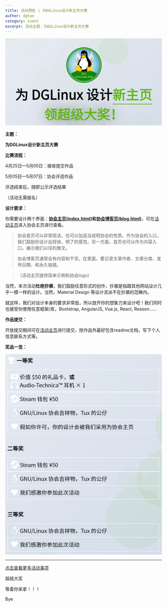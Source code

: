 ```yaml
---
title: 活动预告 | 为DGLinux设计新主页大赛
author: dgtao
category: event
excerpt: 活动主题：为DGLinux设计新主页大赛
---
```


![come on](../public/assets/webgame-1/head.jpg)

**主题：**

**为DGLinux设计新主页大赛**



**比赛流程：**

4月25日—5月05日：接收提交作品

5月05日—5月07日：协会评选作品

评选结束后，随即公示评选结果

（活动无需报名）



**设计要求：**

你需要设计两个界面：**[协会主页(index.html)](https://linux.dgut.edu.cn/)**和**[协会博客页(blog.html)](https://linux.dgut.edu.cn/blog.html)**，可在[活动主页](https://linux.dgut.edu.cn/design/)进入协会主页进行查看。



> 协会首页可以非常简洁，也可以加适当说明协会的性质。作为协会的入口，我们鼓励你设计出轻快，明了的感觉。另一方面，首页也可以作为内容入口，展示我们以往的推文。

> 协会博客页通常会有内容和干货。在里面，要记录文章作者、文章分类、发布日期、和永久链接。

> （活动主页提供简单示例和协会logo）



当然，本次活动**杜绝抄袭**，我们鼓励任意形式的创作，抄袭是指跟其他网站设计几乎一模一样的设计。当然，Material Design 等设计流派不在抄袭的范畴内。

就这样，我们对设计本身的要求非常低，所以放开你的想象力来设计吧！我们同时也接受你使用任意框架/库，Bootstrap, AngularJS, Vue.js, React, Reason......



**作品提交：**

开放提交期间可在[活动主页](https://linux.dgut.edu.cn/design/)进行提交，除作品外最好包含readme文档，写下个人信息联系方式等。



**奖品一览：**

![超级大奖](../public/assets/webgame-1/prizes.png)

---

[点击查看更多活动事项](https://linux.dgut.edu.cn/design/)

超级大奖

等着你来拿！！！

Bye